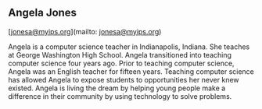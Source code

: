 ## Angela  Jones

[jonesa@myips.org](mailto: jonesa@myips.org)

Angela is a computer science teacher in Indianapolis, Indiana.  She teaches at George Washington High School.  Angela transitioned into teaching computer science four years ago.  Prior to teaching computer science, Angela was an English teacher for fifteen years.  Teaching computer science has allowed Angela to expose students to opportunities her never knew existed.  Angela is living the dream by helping young people make a difference in their community by using technology to solve problems.
